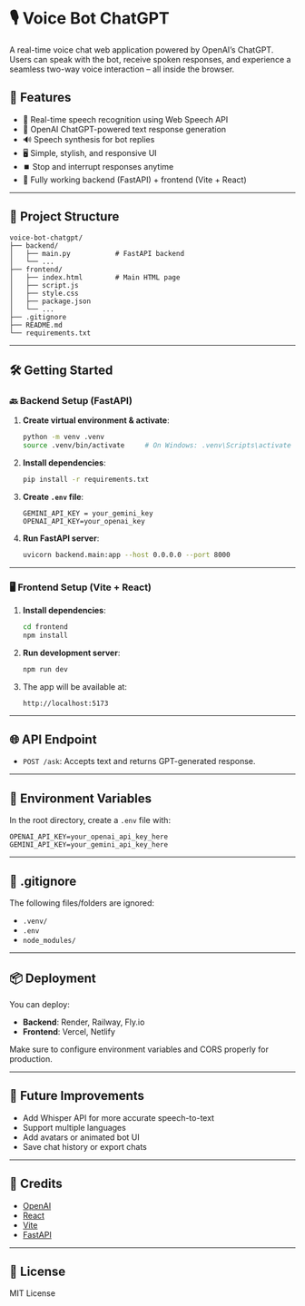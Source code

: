 # 🎙️ Voice Bot ChatGPT

A real-time voice chat web application powered by OpenAI’s ChatGPT. Users can speak with the bot, receive spoken responses, and experience a seamless two-way voice interaction – all inside the browser.

## 🔧 Features

- 🎤 Real-time speech recognition using Web Speech API
- 🤖 OpenAI ChatGPT-powered text response generation
- 🔊 Speech synthesis for bot replies
- 🖥️ Simple, stylish, and responsive UI
- ⏹️ Stop and interrupt responses anytime
- 🚀 Fully working backend (FastAPI) + frontend (Vite + React)

---

## 📁 Project Structure

```
voice-bot-chatgpt/
├── backend/
│   ├── main.py           # FastAPI backend
│   └── ...
├── frontend/             
│   ├── index.html        # Main HTML page
│   ├── script.js         
│   ├── style.css        
│   ├── package.json      
│   └── ...
├── .gitignore
├── README.md
└── requirements.txt
```

---

## 🛠️ Getting Started

### 🔙 Backend Setup (FastAPI)

1. **Create virtual environment & activate**:
   ```bash
   python -m venv .venv
   source .venv/bin/activate     # On Windows: .venv\Scripts\activate
   ```

2. **Install dependencies**:
   ```bash
   pip install -r requirements.txt
   ```

3. **Create `.env` file**:
   ```env
   GEMINI_API_KEY = your_gemini_key
   OPENAI_API_KEY=your_openai_key
   ```

4. **Run FastAPI server**:
   ```bash
   uvicorn backend.main:app --host 0.0.0.0 --port 8000
   ```

---

### 🖥️ Frontend Setup (Vite + React)

1. **Install dependencies**:
   ```bash
   cd frontend
   npm install
   ```

2. **Run development server**:
   ```bash
   npm run dev
   ```

3. The app will be available at:
   ```
   http://localhost:5173
   ```

---

## 🌐 API Endpoint

- `POST /ask`: Accepts text and returns GPT-generated response.

---

## 🧩 Environment Variables

In the root directory, create a `.env` file with:

```env
OPENAI_API_KEY=your_openai_api_key_here
GEMINI_API_KEY=your_gemini_api_key_here
```

---

## 🚫 .gitignore

The following files/folders are ignored:

- `.venv/`
- `.env`
- `node_modules/`

---

## 📦 Deployment

You can deploy:

- **Backend**: Render, Railway, Fly.io
- **Frontend**: Vercel, Netlify

Make sure to configure environment variables and CORS properly for production.

---

## 🧠 Future Improvements

- Add Whisper API for more accurate speech-to-text
- Support multiple languages
- Add avatars or animated bot UI
- Save chat history or export chats

---

## 🙌 Credits

- [OpenAI](https://openai.com/)
- [React](https://reactjs.org/)
- [Vite](https://vitejs.dev/)
- [FastAPI](https://fastapi.tiangolo.com/)

---

## 📜 License

MIT License
